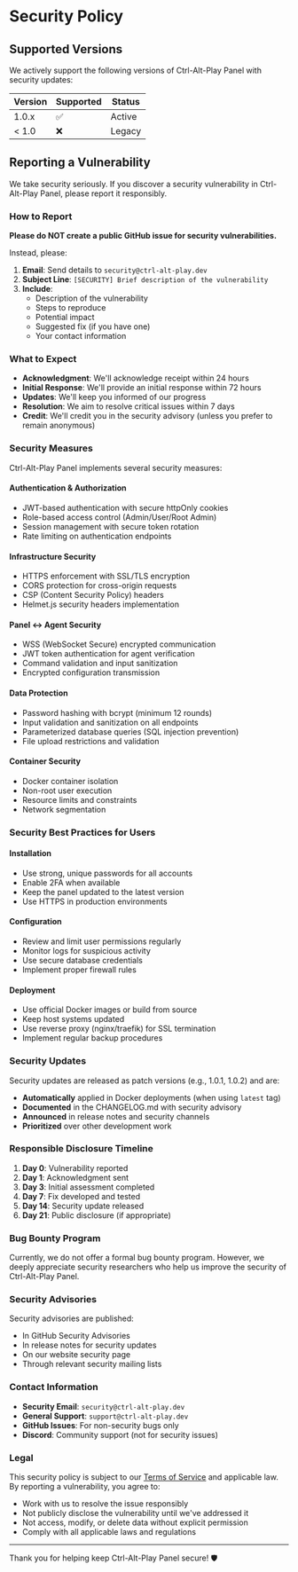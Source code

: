 # Security Policy

## Supported Versions

We actively support the following versions of Ctrl-Alt-Play Panel with security updates:

| Version | Supported          | Status |
| ------- | ------------------ | ------ |
| 1.0.x   | :white_check_mark: | Active |
| < 1.0   | :x:                | Legacy |

## Reporting a Vulnerability

We take security seriously. If you discover a security vulnerability in Ctrl-Alt-Play Panel, please report it responsibly.

### How to Report

**Please do NOT create a public GitHub issue for security vulnerabilities.**

Instead, please:

1. **Email**: Send details to `security@ctrl-alt-play.dev`
2. **Subject Line**: `[SECURITY] Brief description of the vulnerability`
3. **Include**:
   - Description of the vulnerability
   - Steps to reproduce
   - Potential impact
   - Suggested fix (if you have one)
   - Your contact information

### What to Expect

- **Acknowledgment**: We'll acknowledge receipt within 24 hours
- **Initial Response**: We'll provide an initial response within 72 hours
- **Updates**: We'll keep you informed of our progress
- **Resolution**: We aim to resolve critical issues within 7 days
- **Credit**: We'll credit you in the security advisory (unless you prefer to remain anonymous)

### Security Measures

Ctrl-Alt-Play Panel implements several security measures:

#### Authentication & Authorization
- JWT-based authentication with secure httpOnly cookies
- Role-based access control (Admin/User/Root Admin)
- Session management with secure token rotation
- Rate limiting on authentication endpoints

#### Infrastructure Security
- HTTPS enforcement with SSL/TLS encryption
- CORS protection for cross-origin requests
- CSP (Content Security Policy) headers
- Helmet.js security headers implementation

#### Panel ↔ Agent Security
- WSS (WebSocket Secure) encrypted communication
- JWT token authentication for agent verification
- Command validation and input sanitization
- Encrypted configuration transmission

#### Data Protection
- Password hashing with bcrypt (minimum 12 rounds)
- Input validation and sanitization on all endpoints
- Parameterized database queries (SQL injection prevention)
- File upload restrictions and validation

#### Container Security
- Docker container isolation
- Non-root user execution
- Resource limits and constraints
- Network segmentation

### Security Best Practices for Users

#### Installation
- Use strong, unique passwords for all accounts
- Enable 2FA when available
- Keep the panel updated to the latest version
- Use HTTPS in production environments

#### Configuration
- Review and limit user permissions regularly
- Monitor logs for suspicious activity
- Use secure database credentials
- Implement proper firewall rules

#### Deployment
- Use official Docker images or build from source
- Keep host systems updated
- Use reverse proxy (nginx/traefik) for SSL termination
- Implement regular backup procedures

### Security Updates

Security updates are released as patch versions (e.g., 1.0.1, 1.0.2) and are:

- **Automatically** applied in Docker deployments (when using `latest` tag)
- **Documented** in the CHANGELOG.md with security advisory
- **Announced** in release notes and security channels
- **Prioritized** over other development work

### Responsible Disclosure Timeline

1. **Day 0**: Vulnerability reported
2. **Day 1**: Acknowledgment sent
3. **Day 3**: Initial assessment completed
4. **Day 7**: Fix developed and tested
5. **Day 14**: Security update released
6. **Day 21**: Public disclosure (if appropriate)

### Bug Bounty Program

Currently, we do not offer a formal bug bounty program. However, we deeply appreciate security researchers who help us improve the security of Ctrl-Alt-Play Panel.

### Security Advisories

Security advisories are published:
- In GitHub Security Advisories
- In release notes for security updates
- On our website security page
- Through relevant security mailing lists

### Contact Information

- **Security Email**: `security@ctrl-alt-play.dev`
- **General Support**: `support@ctrl-alt-play.dev`
- **GitHub Issues**: For non-security bugs only
- **Discord**: Community support (not for security issues)

### Legal

This security policy is subject to our [Terms of Service](./LICENSE) and applicable law. By reporting a vulnerability, you agree to:

- Work with us to resolve the issue responsibly
- Not publicly disclose the vulnerability until we've addressed it
- Not access, modify, or delete data without explicit permission
- Comply with all applicable laws and regulations

---

Thank you for helping keep Ctrl-Alt-Play Panel secure! 🛡️
